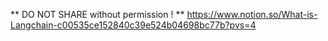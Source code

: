 ** DO NOT SHARE without permission ! **
https://www.notion.so/What-is-Langchain-c00535ce152840c39e524b04698bc77b?pvs=4